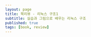 ```yaml
---
layout: page
title: 북리뷰 - 리눅스 구조1
subtitle: 실습과 그림으로 배우는 리눅스 구조
published: true
tags: [book, review]
---
```

